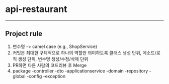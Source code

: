 # api-restaurant

---

## Project rule
1. 변수명 -> camel case (e.g., ShopService)
2. 커밋은 최대한 구체적으로 하나의 역할만 의미하도록
   클래스 생성 단위, 메소드/로직 생성 단위, 변수명 생성/수정/삭제 단위
3. PR하면 다른 사람의 코드리뷰 후 Merge
4. package
   -controller
   -dto
   -applicationservice
   -domain
   -repository
   -global
   -config
   -exception